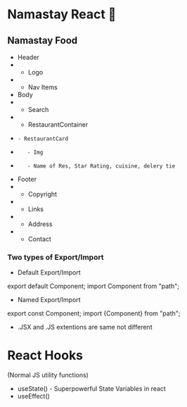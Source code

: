 # Namastay React 🚀

## Namastay Food

 * Header
 *  - Logo
 *  - Nav Items
 * Body
 *  - Search
 *  - RestaurantContainer
 *     - RestaurantCard
 *        - Img
 *        - Name of Res, Star Rating, cuisine, delery tie
 * Footer
 *  - Copyright
 *  - Links
 *  - Address
 *  - Contact
 

### Two types of Export/Import


- Default Export/Import

export default Component;
import Component from "path";


- Named Export/Import

export const Component;
import {Component} from "path";

- .JSX and .JS extentions are same not different 

# React Hooks
 (Normal JS utility functions)
- useState() - Superpowerful State Variables in react
- useEffect()